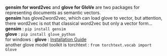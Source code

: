 **gensim for word2vec** and **glove for GloVe** are two packages for representing documents as semantic vectors.\
**gensim** has glove2word2vec, which can load glove to vector, but attention, there word2vec is not that classical word2vec but only a vector form...\
**gensim** : `pip install gensim` \
**glove** : `pip install glove_python` \
for windows : **glove** : [Installation Guide](https://github.com/maciejkula/glove-python/wiki/Installation-on-Windows) \
another glove model toolkit is torchtext : `from torchtext.vocab import Glove`

